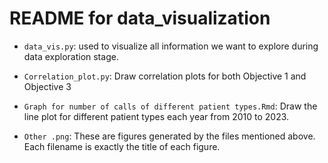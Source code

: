 # README for data_visualization

- `data_vis.py`: used to visualize all information we want to explore during data exploration stage.

- `Correlation_plot.py`: Draw correlation plots for both Objective 1 and Objective 3

- `Graph for number of calls of different patient types.Rmd`: Draw the line plot for different patient types each year from 2010 to 2023.

- `Other .png`: These are figures generated by the files mentioned above. Each filename is exactly the title of each figure.